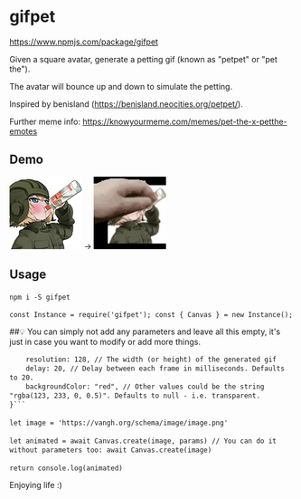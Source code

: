 # gifpet

https://www.npmjs.com/package/gifpet

Given a square avatar, generate a petting gif (known as "petpet" or "pet the").

The avatar will bounce up and down to simulate the petting.

Inspired by benisland (https://benisland.neocities.org/petpet/).

Further meme info: https://knowyourmeme.com/memes/pet-the-x-petthe-emotes

## Demo

![Input](/example/input.png) → ![Output](/example/output.gif)

## Usage

`npm i -S gifpet`


`const Instance = require('gifpet');
const { Canvas } = new Instance();`

##💡 You can simply not add any parameters and leave all this empty, it's just in case you want to modify or add more things.

```let params = {
    resolution: 128, // The width (or height) of the generated gif
    delay: 20, // Delay between each frame in milliseconds. Defaults to 20.
    backgroundColor: "red", // Other values could be the string "rgba(123, 233, 0, 0.5)". Defaults to null - i.e. transparent.
}```

let image = 'https://vangh.org/schema/image/image.png'

let animated = await Canvas.create(image, params) // You can do it without parameters too: await Canvas.create(image)

return console.log(animated)

```
Enjoying life :)
